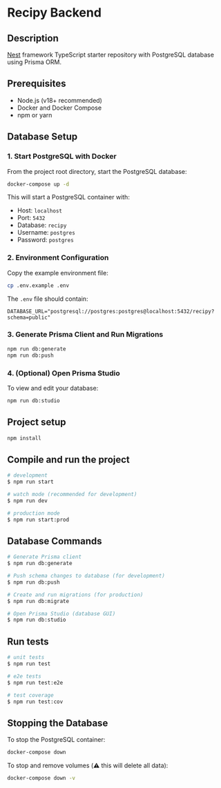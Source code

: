 # Recipy Backend

## Description

[Nest](https://github.com/nestjs/nest) framework TypeScript starter repository with PostgreSQL database using Prisma ORM.

## Prerequisites

- Node.js (v18+ recommended)
- Docker and Docker Compose
- npm or yarn

## Database Setup

### 1. Start PostgreSQL with Docker

From the project root directory, start the PostgreSQL database:

```bash
docker-compose up -d
```

This will start a PostgreSQL container with:

- Host: `localhost`
- Port: `5432`
- Database: `recipy`
- Username: `postgres`
- Password: `postgres`

### 2. Environment Configuration

Copy the example environment file:

```bash
cp .env.example .env
```

The `.env` file should contain:

```properties
DATABASE_URL="postgresql://postgres:postgres@localhost:5432/recipy?schema=public"
```

### 3. Generate Prisma Client and Run Migrations

```bash
npm run db:generate
npm run db:push
```

### 4. (Optional) Open Prisma Studio

To view and edit your database:

```bash
npm run db:studio
```

## Project setup

```bash
npm install
```

## Compile and run the project

```bash
# development
$ npm run start

# watch mode (recommended for development)
$ npm run dev

# production mode
$ npm run start:prod
```

## Database Commands

```bash
# Generate Prisma client
$ npm run db:generate

# Push schema changes to database (for development)
$ npm run db:push

# Create and run migrations (for production)
$ npm run db:migrate

# Open Prisma Studio (database GUI)
$ npm run db:studio
```

## Run tests

```bash
# unit tests
$ npm run test

# e2e tests
$ npm run test:e2e

# test coverage
$ npm run test:cov
```

## Stopping the Database

To stop the PostgreSQL container:

```bash
docker-compose down
```

To stop and remove volumes (⚠️ this will delete all data):

```bash
docker-compose down -v
```
